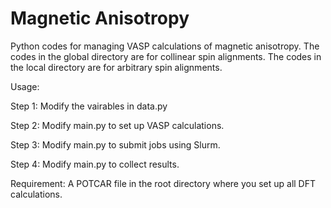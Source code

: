 # Magnetic Anisotropy

Python codes for managing VASP calculations of magnetic anisotropy. The codes in the global directory are for collinear spin alignments. The codes in the local directory are for arbitrary spin alignments.

Usage: 

Step 1: Modify the vairables in data.py

Step 2: Modify main.py to set up VASP calculations.

Step 3: Modify main.py to submit jobs using Slurm.

Step 4: Modify main.py to collect results.


Requirement: A POTCAR file in the root directory where you set up all DFT calculations. 
